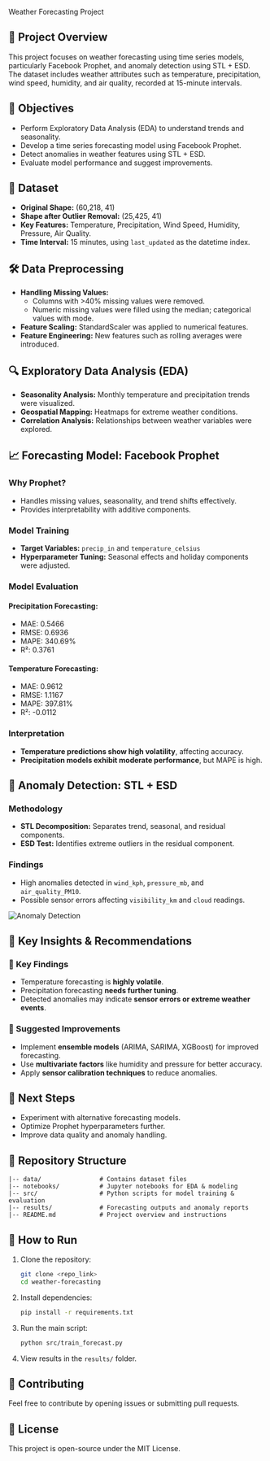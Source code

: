  Weather Forecasting Project

## 📌 Project Overview
This project focuses on weather forecasting using time series models, particularly Facebook Prophet, and anomaly detection using STL + ESD. The dataset includes weather attributes such as temperature, precipitation, wind speed, humidity, and air quality, recorded at 15-minute intervals.

## 🎯 Objectives
- Perform Exploratory Data Analysis (EDA) to understand trends and seasonality.
- Develop a time series forecasting model using Facebook Prophet.
- Detect anomalies in weather features using STL + ESD.
- Evaluate model performance and suggest improvements.

## 📂 Dataset
- **Original Shape:** (60,218, 41)
- **Shape after Outlier Removal:** (25,425, 41)
- **Key Features:** Temperature, Precipitation, Wind Speed, Humidity, Pressure, Air Quality.
- **Time Interval:** 15 minutes, using `last_updated` as the datetime index.

## 🛠 Data Preprocessing
- **Handling Missing Values:**
  - Columns with >40% missing values were removed.
  - Numeric missing values were filled using the median; categorical values with mode.
- **Feature Scaling:** StandardScaler was applied to numerical features.
- **Feature Engineering:** New features such as rolling averages were introduced.

## 🔍 Exploratory Data Analysis (EDA)
- **Seasonality Analysis:** Monthly temperature and precipitation trends were visualized.
- **Geospatial Mapping:** Heatmaps for extreme weather conditions.
- **Correlation Analysis:** Relationships between weather variables were explored.

## 📈 Forecasting Model: Facebook Prophet
### Why Prophet?
- Handles missing values, seasonality, and trend shifts effectively.
- Provides interpretability with additive components.

### Model Training
- **Target Variables:** `precip_in` and `temperature_celsius`
- **Hyperparameter Tuning:** Seasonal effects and holiday components were adjusted.

### Model Evaluation
#### **Precipitation Forecasting:**
- MAE: 0.5466
- RMSE: 0.6936
- MAPE: 340.69%
- R²: 0.3761

#### **Temperature Forecasting:**
- MAE: 0.9612
- RMSE: 1.1167
- MAPE: 397.81%
- R²: -0.0112

### Interpretation
- **Temperature predictions show high volatility**, affecting accuracy.
- **Precipitation models exhibit moderate performance**, but MAPE is high.

## 🚨 Anomaly Detection: STL + ESD
### Methodology
- **STL Decomposition:** Separates trend, seasonal, and residual components.
- **ESD Test:** Identifies extreme outliers in the residual component.

### Findings
- High anomalies detected in `wind_kph`, `pressure_mb`, and `air_quality_PM10`.
- Possible sensor errors affecting `visibility_km` and `cloud` readings.

![Anomaly Detection](image.png)

## 📌 Key Insights & Recommendations
### 🔹 Key Findings
- Temperature forecasting is **highly volatile**.
- Precipitation forecasting **needs further tuning**.
- Detected anomalies may indicate **sensor errors or extreme weather events**.

### 🔹 Suggested Improvements
- Implement **ensemble models** (ARIMA, SARIMA, XGBoost) for improved forecasting.
- Use **multivariate factors** like humidity and pressure for better accuracy.
- Apply **sensor calibration techniques** to reduce anomalies.

## 🚀 Next Steps
- Experiment with alternative forecasting models.
- Optimize Prophet hyperparameters further.
- Improve data quality and anomaly handling.

## 📜 Repository Structure
```
|-- data/                # Contains dataset files
|-- notebooks/           # Jupyter notebooks for EDA & modeling
|-- src/                 # Python scripts for model training & evaluation
|-- results/             # Forecasting outputs and anomaly reports
|-- README.md            # Project overview and instructions
```

## 📌 How to Run
1. Clone the repository:
   ```bash
   git clone <repo_link>
   cd weather-forecasting
   ```
2. Install dependencies:
   ```bash
   pip install -r requirements.txt
   ```
3. Run the main script:
   ```bash
   python src/train_forecast.py
   ```
4. View results in the `results/` folder.

## 🤝 Contributing
Feel free to contribute by opening issues or submitting pull requests.

## 📜 License
This project is open-source under the MIT License.

